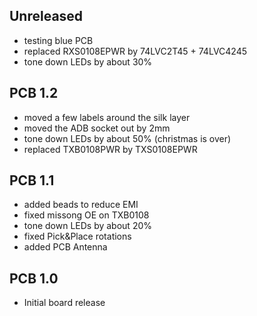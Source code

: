 ## Unreleased
- testing blue PCB
- replaced RXS0108EPWR by 74LVC2T45 + 74LVC4245
- tone down LEDs by about 30%

## PCB 1.2
- moved a few labels around the silk layer
- moved the ADB socket out by 2mm
- tone down LEDs by about 50% (christmas is over)
- replaced TXB0108PWR by TXS0108EPWR

## PCB 1.1
- added beads to reduce EMI
- fixed missong OE on TXB0108
- tone down LEDs by about 20%
- fixed Pick&Place rotations
- added PCB Antenna

## PCB 1.0
- Initial board release
